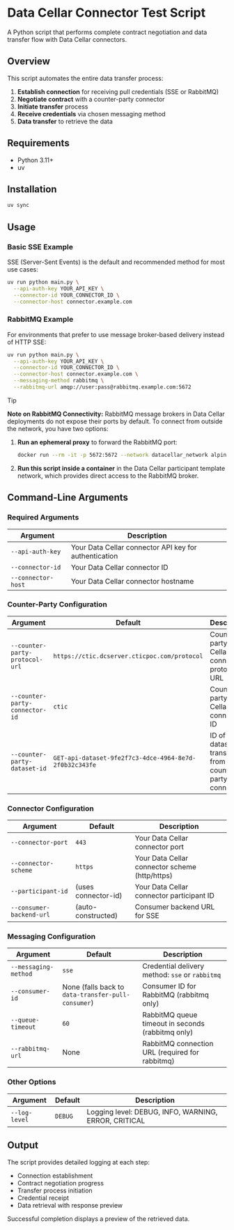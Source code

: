 # Data Cellar Connector Test Script

A Python script that performs complete contract negotiation and data transfer flow with Data Cellar connectors.

## Overview

This script automates the entire data transfer process:

1. **Establish connection** for receiving pull credentials (SSE or RabbitMQ)
2. **Negotiate contract** with a counter-party connector
3. **Initiate transfer** process
4. **Receive credentials** via chosen messaging method
5. **Data transfer** to retrieve the data

## Requirements

- Python 3.11+
- uv

## Installation

```bash
uv sync
```

## Usage

### Basic SSE Example

SSE (Server-Sent Events) is the default and recommended method for most use cases:

```bash
uv run python main.py \
  --api-auth-key YOUR_API_KEY \
  --connector-id YOUR_CONNECTOR_ID \
  --connector-host connector.example.com
```

### RabbitMQ Example

For environments that prefer to use message broker-based delivery instead of HTTP SSE:

```bash
uv run python main.py \
  --api-auth-key YOUR_API_KEY \
  --connector-id YOUR_CONNECTOR_ID \
  --connector-host connector.example.com \
  --messaging-method rabbitmq \
  --rabbitmq-url amqp://user:pass@rabbitmq.example.com:5672
```

> [!TIP]
> **Note on RabbitMQ Connectivity:** RabbitMQ message brokers in Data Cellar deployments do not expose their ports by default. To connect from outside the network, you have two options:
>
> 1. **Run an ephemeral proxy** to forward the RabbitMQ port:
>    ```bash
>    docker run --rm -it -p 5672:5672 --network datacellar_network alpine/socat tcp-listen:5672,reuseaddr,fork tcp:<connector-broker-container-name>:5672
>    ```
>
> 2. **Run this script inside a container** in the Data Cellar participant template network, which provides direct access to the RabbitMQ broker.

## Command-Line Arguments

### Required Arguments

| Argument           | Description                                           |
| ------------------ | ----------------------------------------------------- |
| `--api-auth-key`   | Your Data Cellar connector API key for authentication |
| `--connector-id`   | Your Data Cellar connector ID                         |
| `--connector-host` | Your Data Cellar connector hostname                   |

### Counter-Party Configuration

| Argument                       | Default                                                | Description                                                    |
| ------------------------------ | ------------------------------------------------------ | -------------------------------------------------------------- |
| `--counter-party-protocol-url` | `https://ctic.dcserver.cticpoc.com/protocol`           | Counter-party Data Cellar connector protocol URL               |
| `--counter-party-connector-id` | `ctic`                                                 | Counter-party Data Cellar connector ID                         |
| `--counter-party-dataset-id`   | `GET-api-dataset-9fe2f7c3-4dce-4964-8e7d-2f0b32c343fe` | ID of the dataset to transfer from the counter-party connector |

### Connector Configuration

| Argument                 | Default             | Description                                    |
| ------------------------ | ------------------- | ---------------------------------------------- |
| `--connector-port`       | `443`               | Your Data Cellar connector port                |
| `--connector-scheme`     | `https`             | Your Data Cellar connector scheme (http/https) |
| `--participant-id`       | (uses connector-id) | Your Data Cellar connector participant ID      |
| `--consumer-backend-url` | (auto-constructed)  | Consumer backend URL for SSE                   |

### Messaging Configuration

| Argument             | Default                                            | Description                                       |
| -------------------- | -------------------------------------------------- | ------------------------------------------------- |
| `--messaging-method` | `sse`                                              | Credential delivery method: `sse` or `rabbitmq`   |
| `--consumer-id`      | None (falls back to `data-transfer-pull-consumer`) | Consumer ID for RabbitMQ (rabbitmq only)          |
| `--queue-timeout`    | `60`                                               | RabbitMQ queue timeout in seconds (rabbitmq only) |
| `--rabbitmq-url`     | None                                               | RabbitMQ connection URL (required for rabbitmq)   |

### Other Options

| Argument      | Default | Description                                          |
| ------------- | ------- | ---------------------------------------------------- |
| `--log-level` | `DEBUG` | Logging level: DEBUG, INFO, WARNING, ERROR, CRITICAL |

## Output

The script provides detailed logging at each step:

- Connection establishment
- Contract negotiation progress
- Transfer process initiation
- Credential receipt
- Data retrieval with response preview

Successful completion displays a preview of the retrieved data.

